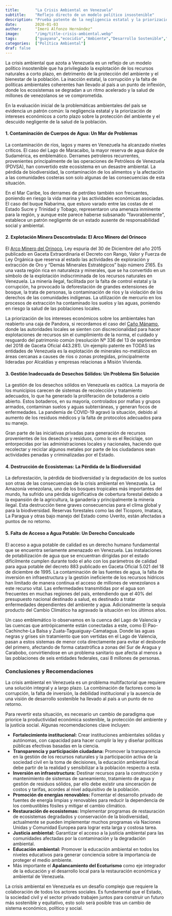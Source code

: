 ```yaml
---
title:       "La Crisis Ambiental en Venezuela"
subtitle:    "Reflejo directo de un modelo político insostenible"
description: "Prueba patente de la negligencia estatal y la priorización de intereses económicos a corto plazo sobre la protección del ambiente y el descuido de la salud de la población"
date:        2020-01-03
author:      "Imerú Alfonzo Hernández"
image:       "/img/title-crisis-ambiental.webp"
tags:        ["guayana","ecocidio","Ambiente","Desarrollo Sostenible","Venezuela"]
categories:  ["Política Ambiental"]
draf: false
---
```

La crisis ambiental que azota a Venezuela es un reflejo de un modelo político insostenible que ha privilegiado la explotación de los recursos naturales a corto plazo, en detrimento de la protección del ambiente y el bienestar de la población. La inacción estatal, la corrupción y la falta de políticas ambientales coherentes han llevado al país a un punto de inflexión, donde los ecosistemas se degradan a un ritmo acelerado y la salud de millones de venezolanos se ve comprometida.

En la evaluación inicial de la problemáticas ambientales del país se evidencia un patrón común: la negligencia estatal y la priorización de intereses económicos a corto plazo sobre la protección del ambiente y el descuido negligente de la salud de la población.

#### 1. Contaminación de Cuerpos de Agua: Un Mar de Problemas

La contaminación de ríos, lagos y mares en Venezuela ha alcanzado niveles críticos. El caso del Lago de Maracaibo, la mayor reserva de agua dulce de Sudamérica, es emblemático. Derrames petroleros recurrentes, provenientes principalmente de las operaciones de Petróleos de Venezuela (PDVSA), han convertido este ecosistema en un desastre ambiental. La pérdida de biodiversidad, la contaminación de los alimentos y la afectación a las comunidades costeras son solo algunas de las consecuencias de esta situación.

En el Mar Caribe, los derrames de petróleo también son frecuentes, poniendo en riesgo la vida marina y las actividades económicas asociadas. El caso del buque Nabarima, que estuvo varado entre las costas de el Estado Sucre y Trinidad y Tobago, representaron una amenaza inminente para la región, y aunque este parece haberse subsanado "favorablemente", establece un patrón negligente de un estado ausente de responsabilidad social y ambiental.

#### 2. Explotación Minera Descontrolada: El Arco Minero del Orinoco

El [Arco Minero del Orinoco](/post/elarcominerodelorinoco/), Ley espuria del 30 de Diciembre del año 2015 publicado en Gaceta Extraordinaria el Decreto con Rango, Valor y Fuerza de Ley Orgánica que reserva al estado las actividades de exploración y extracción de Oro y “Demás Minerales Estratégicos” bajo número 2165. Es una vasta región rica en naturaleza y minerales, que se ha convertido en un símbolo de la explotación indiscriminada de los recursos naturales en Venezuela. La minería ilegal, facilitada por la falta de control estatal y la corrupción, ha provocado la deforestación de grandes extensiones de bosque, la trata de personas, la contaminación de ríos y la violación de los derechos de las comunidades indígenas. La utilización de mercurio en los procesos de extracción ha contaminado los suelos y las aguas, poniendo en riesgo la salud de las poblaciones locales.

La priorización de los intereses económicos sobre los ambientales han reabierto una caja de Pandora, si recordamos el caso del [Caño Mánamo](/post/elcierredel-canomanamo/), donde las autoridades locales se sienten con discrecionalidad para hacer explotaciones de recursos sin el cumplimiento de la norma, el cuidado y resguardo del patrimonio común (resolución Nº 336 del 13 de septiembre del 2018 de Gaceta Oficial 443.281). Un ejemplo patente en TODAS las entidades de Venezuela es la explotación de minerales no-metálicos en áreas cercanas a causes de ríos o zonas protegidas, principalmente lideradas por Alcaldías y empresas relacionas a Misión Vivienda.

#### 3. Gestión Inadecuada de Desechos Sólidos: Un Problema Sin Solución

La gestión de los desechos sólidos en Venezuela es caótica. La mayoría de los municipios carecen de sistemas de recolección y tratamiento adecuados, lo que ha generado la proliferación de botaderos a cielo abierto. Estos botaderos, en su mayoría, controlados por mafias y grupos armados, contaminan suelos y aguas subterráneas, y generan focos de enfermedades. La pandemia de COVID-19 agravó la situación, debido al aumento de los residuos médicos y la falta de protocolos adecuados para su manejo.

Gran parte de las iniciativas privadas para generación de recursos provenientes de los desechos y residuos, como lo es el Reciclaje, son entorpecidas por las administraciones locales y nacionales, haciendo que recolectar y reciclar algunos metales por parte de los ciudadanos sean actividades penadas y criminalizadas por el Estado.

#### 4. Destrucción de Ecosistemas: La Pérdida de la Biodiversidad

La deforestación, la pérdida de biodiversidad y la degradación de los suelos son otras de las consecuencias de la crisis ambiental en Venezuela. La Amazonía venezolana, uno de los bosques tropicales más importantes del mundo, ha sufrido una pérdida significativa de cobertura forestal debido a la expansión de la agricultura, la ganadería y principalmente la minería ilegal. Esta destrucción tiene graves consecuencias para el clima global y para la biodiversidad. Reservas forestales como las del Ticoporo, Imataca, La Paragua y otras bajo manejo del Estado como Uverito, están afectadas a puntos de no retorno.

#### 5. Falta de Acceso a Agua Potable: Un Derecho Conculcado

El acceso a agua potable de calidad es un derecho humano fundamental que se encuentra seriamente amenazado en Venezuela. Las instalaciones de potabilización de agua que se encuentran dirigidas por el estado difícilmente cumplen durante todo el año con los parámetros de calidad para agua potable del decreto 883 publicado en Gaceta Oficial 5.021 del 18 de diciembre de 1995. La contaminación de las fuentes de agua, la falta de inversión en infraestructura y la gestión ineficiente de los recursos hídricos han limitado de manera continua el acceso de millones de venezolanos a este recurso vital. Las enfermedades transmitidas por el agua son frecuentes en muchas regiones del país, entendiendo que el 40% del presupuesto nacional  destinado a salud, es destinado a tratar enfermedades dependientes del ambiente y agua. Adicionalmente la sequía producto del Cambio Climático ha agravado la situación en los últimos años.

Un caso emblemático lo observamos en la cuenca del Lago de Valencia y las cuencas que antrópicamente están conectadas a este, como El Pao-Cachinche-La Balsa y Zuata-Taguaiguay-Camatagua. Donde las aguas negras y grises sin tratamiento que son vertidas en el Lago de Valencia, pasan a estos sistemas de menor cota directamente para evitar el desborde del primero, afectando de forma catastrófica a zonas del Sur de Aragua y Carabobo, convirtiendose en un problema sanitario que afecta al menos a las poblaciones de seis entidades federales, casi 8 millones de personas.

### Conclusiones y Recomendaciones

La crisis ambiental en Venezuela es un problema multifactorial que requiere una solución integral y a largo plazo. La combinación de factores como la corrupción, la falta de inversión, la debilidad institucional y la ausencia de una visión de desarrollo sostenible ha llevado al país a un punto de no retorno.

Para revertir esta situación, es necesario un cambio de paradigma que priorice la productividad económica sostenible, la protección del ambiente y la justicia social. Algunas recomendaciones clave incluyen:

* **Fortalecimiento institucional:** Crear instituciones ambientales sólidas y autónomas, con capacidad para hacer cumplir la ley y diseñar políticas públicas efectivas basadas en la ciencia.
* **Transparencia y participación ciudadana:** Promover la transparencia en la gestión de los recursos naturales y la participación activa de la sociedad civil en la toma de decisiones, la educación ambiental local debe partir de la realidad y sensibilizar a la población respecto a esta.
* **Inversión en infraestructura:** Destinar recursos para la construcción y mantenimiento de sistemas de saneamiento, tratamiento de agua y gestión de residuos sólidos, par ello debe existir una sinceración de costos y tarifas, acordes al nivel adquisitivo de la población.
* **Promoción de energías renovables:** Fomentar el desarrollo privado de fuentes de energía limpias y renovables para reducir la dependencia de los combustibles fósiles y mitigar el cambio climático.
* **Restauración de ecosistemas:** Implementar programas de restauración de ecosistemas degradados y conservación de la biodiversidad, actualmente se pueden implementar muchos programas vía Naciones Unidas y Comunidad Europea para lograr esta larga y costosa tarea.
* **Justicia ambiental:** Garantizar el acceso a la justicia ambiental para las comunidades afectadas por la contaminación y la degradación ambiental.
* **Educación ambiental:** Promover la educación ambiental en todos los niveles educativos para generar conciencia sobre la importancia de proteger el medio ambiente.
* Más importante el **Apalancamiento del Ecoturismo** como eje integrador de la educación y el desarrollo local para la restauración económica y ambiental de Venezuela.

La crisis ambiental en Venezuela es un desafío complejo que requiere la colaboración de todos los actores sociales. Es fundamental que el Estado, la sociedad civil y el sector privado trabajen juntos para construir un futuro más sostenible y equitativo, esto solo será posible tras un cambio de sistema económico, político y social.
